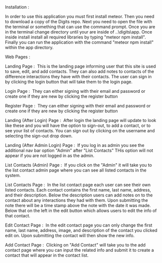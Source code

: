 Installation :

In order to use this application you must first install meteor. Then you need to download a copy of the Digits repo. Next you need to open the file with the terminal or something that can use the command prompt. Once you are in the terminal change directory until your are inside of ..\digits\app. Once inside install install all required libraries by typing "meteor npm install". Finally you can run the application with the command "meteor npm install" within the app directory.


Web Pages :

Landing Page :
<img src="landing-page.png" alt="">
This is the landing page informing user that this site is used to save, edit, and add contacts. They can also add notes to contacts of the difference interactions they have with their contacts. The user can sign in by clicking the login button that will take them to the login page.

Login Page :
<img src="login-page.png" alt="">
They can either signing with their email and password or create one if they are new by clicking the register button

Register Page :
<img src="register-page.png" alt="">
They can either signing with their email and password or create one if they are new by clicking the register button

Landing (After Login) Page :
<img src="landing-after-login-page.png" alt="">
After login the landing page will update to look like these and you will have the option to sign-out, to add a contact, or to see your list of contacts. You can sign out by clicking on the username and selecting the sign-out drop down.

Landing (After Admin Login) Page :
<img src="admin-landing-after-login.png" alt="">
If you log in as admin you see the additional nav bar option "Admin" after "List Contacts" THis option will not appear if you are not logged in as the admin.

List Contacts (Admin) Page :
<img src="admin-list-contacts-page.png" alt="">
If you click on the "Admin" it will take you to the list contact admin page where you can see all listed contacts in the system. 

List Contacts Page :
<img src="list-contact-page.png" alt="">
In the list contact page each user can see their own listed contacts. Each contact contains the first name, last name, address, and their description. Below the description users can add notes on to the contact about any interactions they had with them. Upon submitting the note there will be a time stamp above the note with the date it was made. Below that on the left in the edit button which allows users to edit the info of that contact.

Edit Contact Page :
<img src="edit-contact-page.png" alt="">
In the edit contact page you can only change the first name, last name, address, image, and description of the contact you clicked edit on. Upon submitting the contact will then show the new info.

Add Contact Page :
<img src="add-contact-page.png" alt="">
Clicking on "Add Contact" will take you to the add contact page where you can input the related info and submit it to create a contact that will appear in the contact list.